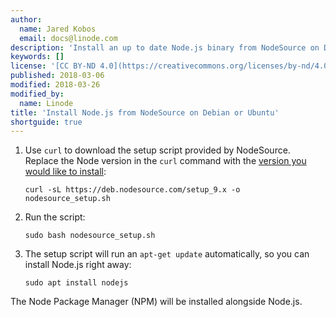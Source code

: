 ```yaml
---
author:
  name: Jared Kobos
  email: docs@linode.com
description: 'Install an up to date Node.js binary from NodeSource on Debian or Ubuntu.'
keywords: []
license: '[CC BY-ND 4.0](https://creativecommons.org/licenses/by-nd/4.0)'
published: 2018-03-06
modified: 2018-03-26
modified_by:
  name: Linode
title: 'Install Node.js from NodeSource on Debian or Ubuntu'
shortguide: true
---
```


1.  Use `curl` to download the setup script provided by NodeSource. Replace the Node version in the `curl` command with the [version you would like to install](https://github.com/nodesource/distributions/tree/master/deb):

        curl -sL https://deb.nodesource.com/setup_9.x -o nodesource_setup.sh

2.  Run the script:

        sudo bash nodesource_setup.sh

3.  The setup script will run an `apt-get update` automatically, so you can install Node.js right away:

        sudo apt install nodejs

The Node Package Manager (NPM) will be installed alongside Node.js.
